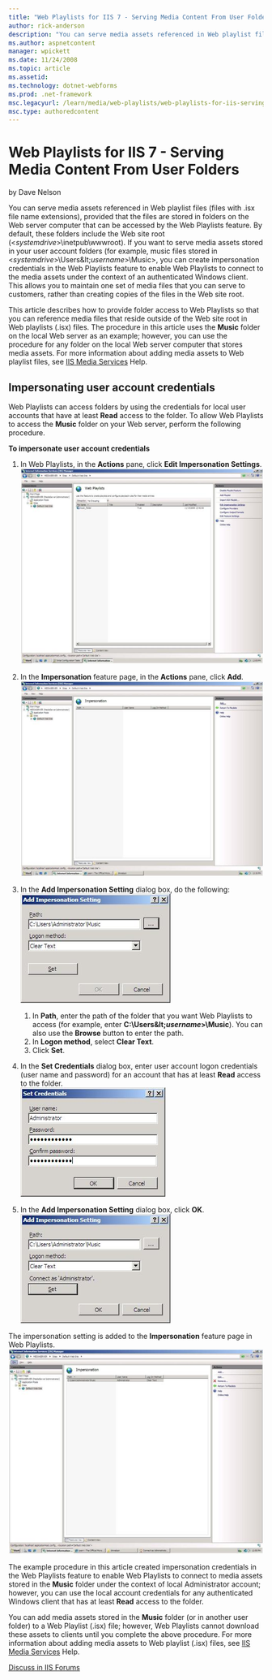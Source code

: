 ```yaml
---
title: "Web Playlists for IIS 7 - Serving Media Content From User Folders | Microsoft Docs"
author: rick-anderson
description: "You can serve media assets referenced in Web playlist files (files with .isx file name extensions), provided that the files are stored in folders on the Web..."
ms.author: aspnetcontent
manager: wpickett
ms.date: 11/24/2008
ms.topic: article
ms.assetid: 
ms.technology: dotnet-webforms
ms.prod: .net-framework
msc.legacyurl: /learn/media/web-playlists/web-playlists-for-iis-serving-media-content-from-user-folders
msc.type: authoredcontent
---
```

Web Playlists for IIS 7 - Serving Media Content From User Folders
====================
by Dave Nelson

You can serve media assets referenced in Web playlist files (files with .isx file name extensions), provided that the files are stored in folders on the Web server computer that can be accessed by the Web Playlists feature. By default, these folders include the Web site root (&lt;*systemdrive*&gt;\inetpub\wwwroot). If you want to serve media assets stored in your user account folders (for example, music files stored in &lt;*systemdrive*&gt;\Users\&lt;*username*&gt;\Music&gt;, you can create impersonation credentials in the Web Playlists feature to enable Web Playlists to connect to the media assets under the context of an authenticated Windows client. This allows you to maintain one set of media files that you can serve to customers, rather than creating copies of the files in the Web site root.

This article describes how to provide folder access to Web Playlists so that you can reference media files that reside outside of the Web site root in Web playlists (.isx) files. The procedure in this article uses the **Music** folder on the local Web server as an example; however, you can use the procedure for any folder on the local Web server computer that stores media assets. For more information about adding media assets to Web playlist files, see [IIS Media Services](/media) Help.

<a id="impersonate"></a>

## Impersonating user account credentials

Web Playlists can access folders by using the credentials for local user accounts that have at least **Read** access to the folder. To allow Web Playlists to access the **Music** folder on your Web server, perform the following procedure.

**To impersonate user account credentials**

1. In Web Playlists, in the **Actions** pane, click **Edit Impersonation Settings**.  
    [![](web-playlists-for-iis-serving-media-content-from-user-folders/_static/image2.jpg)](web-playlists-for-iis-serving-media-content-from-user-folders/_static/image1.jpg)
2. In the **Impersonation** feature page, in the **Actions** pane, click **Add**.  
    [![](web-playlists-for-iis-serving-media-content-from-user-folders/_static/image5.jpg)](web-playlists-for-iis-serving-media-content-from-user-folders/_static/image4.jpg)
3. In the **Add Impersonation Setting** dialog box, do the following:  
    [![](web-playlists-for-iis-serving-media-content-from-user-folders/_static/image7.jpg)](web-playlists-for-iis-serving-media-content-from-user-folders/_static/image6.jpg)  

    1. In **Path**, enter the path of the folder that you want Web Playlists to access (for example, enter **C:\Users\&lt;*username*&gt;\Music**). You can also use the **Browse** button to enter the path.
    2. In **Logon method**, select **Clear Text**.
    3. Click **Set**.
4. In the **Set Credentials** dialog box, enter user account logon credentials (user name and password) for an account that has at least **Read** access to the folder.  
    [![](web-playlists-for-iis-serving-media-content-from-user-folders/_static/image10.jpg)](web-playlists-for-iis-serving-media-content-from-user-folders/_static/image9.jpg)
5. In the **Add Impersonation Setting** dialog box, click **OK**.  
    [![](web-playlists-for-iis-serving-media-content-from-user-folders/_static/image12.jpg)](web-playlists-for-iis-serving-media-content-from-user-folders/_static/image11.jpg)

The impersonation setting is added to the **Impersonation** feature page in Web Playlists.[![](web-playlists-for-iis-serving-media-content-from-user-folders/_static/image14.jpg)](web-playlists-for-iis-serving-media-content-from-user-folders/_static/image13.jpg)

The example procedure in this article created impersonation credentials in the Web Playlists feature to enable Web Playlists to connect to media assets stored in the **Music** folder under the context of local Administrator account; however, you can use the local account credentials for any authenticated Windows client that has at least **Read** access to the folder.

You can add media assets stored in the **Music** folder (or in another user folder) to a Web Playlist (.isx) file; however, Web Playlists cannot download these assets to clients until you complete the above procedure. For more information about adding media assets to Web playlist (.isx) files, see [IIS Media Services](/media) Help.
  
  
[Discuss in IIS Forums](https://forums.iis.net/1145.aspx)